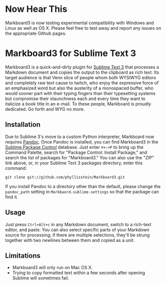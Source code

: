 # Now Hear This
Markboard3 is now testing experimental compatibility with Windows and Linux as well as OS X. Please feel free to test away and report any issues on the appropriate Github pages.

# Markboard3 for Sublime Text 3
Markboard3 is a quick-and-dirty plugin for [Sublime Text 3](http://sublimetext.com/3) that processes a Markdown document and copies the output to the clipboard as rich text. Its target audience is that Venn slice of people whom both WYSIWYG editors and completely raw text cause to twitch, who enjoy the expressive force of an emphasized word but also the austerity of a monospaced buffer, who would sooner part with their typing fingers than their typesetting systems but compromise their staunchness each and every time they want to italicize a book title in an e-mail. To these people, Markboard is proudly dedicated. Go forth and WYG no more.


## Installation
Due to Sublime 3's move to a custom Python interpreter, Markboard now requires [Pandoc][]. Once Pandoc is installed, you can find Markboard3 in the [Sublime Package Control](http://wbond.net/sublime_packages/package_control/installation) database. Just enter `⌘+⇧+P` to bring up the Command Palette, search for "Package Control: Install Package," and search the list of packages for "Markboard3." You can also use the "ZIP" link above, or, in your Sublime Text 3 packages directory, enter this command:

    git clone git://github.com/phyllisstein/Markboard3.git

If you install Pandoc to a directory other than the default, please change the `pandoc_path` setting in `Markbaord.sublime-settings` so that the package can find it.


## Usage
Just press `Ctrl+Alt+c` in any Markdown document, switch to a rich-text editor, and paste. You can also select specific parts of your Markdown source for processing; if there are multiple selections, they'll be strung together with two newlines between them and copied as a unit.


## Limitations
* Markboard3 will only run on Mac OS X.
* Trying to copy formatted text within a few seconds after opening Sublime will sometimes fail.


[pandoc]: http://johnmacfarlane.net/pandoc/
